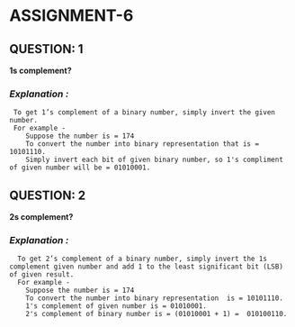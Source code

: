 # ASSIGNMENT-6 #
## QUESTION: 1 ##
**1s complement?**
### ***Explanation :*** ###
     To get 1’s complement of a binary number, simply invert the given number.
     For example -
        Suppose the number is = 174
        To convert the number into binary representation that is = 10101110.
        Simply invert each bit of given binary number, so 1's compliment of given number will be = 01010001.
     
## QUESTION: 2 ##
**2s complement?**
### ***Explanation :*** ###
      To get 2’s complement of a binary number, simply invert the 1s complement given number and add 1 to the least significant bit (LSB) of given result.
      For example -
        Suppose the number is = 174
        To convert the number into binary representation  is = 10101110.
        1's complement of given number is = 01010001.
        2's complement of binary number is = (01010001 + 1) =  010100110.
           
